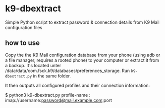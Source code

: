 # k9-dbextract
Simple Python script to extract password &amp; connection details from K9 Mail configuration files

## how to use
Copy the the K9 Mail configuration database from your phone (using adb or a file manager, requires a rooted phone) to your computer or extract it from a backup. It's located unter /data/data/com.fsck.k9/databases/preferences_storage. Run `k9-dbextract.py` in the same folder. 

It then outputs all configured profiles and their connection information:

  $ python3 k9-dbextract.py
  profile-name : imap://username:password@mail.example.com:port
